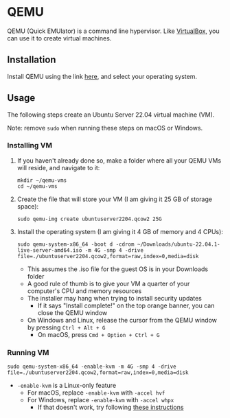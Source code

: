 # QEMU

QEMU (Quick EMUlator) is a command line hypervisor. Like [VirtualBox](../virtualbox), you can use it to create virtual machines.

## Installation

Install QEMU using the link [here](https://www.qemu.org/download/), and select your operating system.

## Usage

The following steps create an Ubuntu Server 22.04 virtual machine (VM).

Note: remove `sudo` when running these steps on macOS or Windows.

### Installing VM

1. If you haven't already done so, make a folder where all your QEMU VMs will reside, and navigate to it:

    ```
    mkdir ~/qemu-vms
    cd ~/qemu-vms
    ```

1. Create the file that will store your VM (I am giving it 25 GB of storage space):

    ```
    sudo qemu-img create ubuntuserver2204.qcow2 25G
    ```

1. Install the operating system (I am giving it 4 GB of memory and 4 CPUs):

    ```
    sudo qemu-system-x86_64 -boot d -cdrom ~/Downloads/ubuntu-22.04.1-live-server-amd64.iso -m 4G -smp 4 -drive file=./ubuntuserver2204.qcow2,format=raw,index=0,media=disk
    ```

    - This assumes the .iso file for the guest OS is in your Downloads folder
    - A good rule of thumb is to give your VM a quarter of your computer's CPU and memory resources
    - The installer may hang when trying to install security updates
        - If it says "Install complete!" on the top orange banner, you can close the QEMU window
    - On Windows and Linux, release the cursor from the QEMU window by pressing `Ctrl + Alt + G`
        - On macOS, press `Cmd + Option + Ctrl + G`

### Running VM

```
sudo qemu-system-x86_64 -enable-kvm -m 4G -smp 4 -drive file=./ubuntuserver2204.qcow2,format=raw,index=0,media=disk
```

- `-enable-kvm` is a Linux-only feature
    - For macOS, replace `-enable-kvm` with `-accel hvf`
    - For Windows, replace `-enable-kvm` with `-accel whpx`
        - If that doesn't work, try following [these instructions](https://www.qemu.org/2017/11/22/haxm-usage-windows/)
